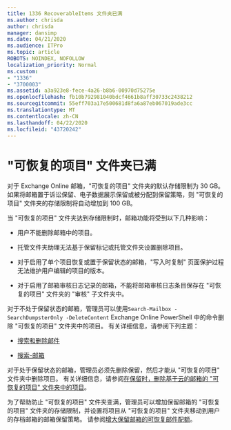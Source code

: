 ```yaml
---
title: 1336 RecoverableItems 文件夹已满
ms.author: chrisda
author: chrisda
manager: dansimp
ms.date: 04/21/2020
ms.audience: ITPro
ms.topic: article
ROBOTS: NOINDEX, NOFOLLOW
localization_priority: Normal
ms.custom:
- "1336"
- "3700003"
ms.assetid: a3a923e8-fece-4a26-b8b6-00970d75275e
ms.openlocfilehash: fb10b792981040bdcf4661b8aff30733c2438212
ms.sourcegitcommit: 55eff703a17e500681d8fa6a87eb067019ade3cc
ms.translationtype: MT
ms.contentlocale: zh-CN
ms.lasthandoff: 04/22/2020
ms.locfileid: "43720242"
---
```

# <a name="the-recoverable-items-folder-is-full"></a>"可恢复的项目" 文件夹已满

对于 Exchange Online 邮箱，"可恢复的项目" 文件夹的默认存储限制为 30 GB。 如果将邮箱置于诉讼保留、电子数据展示保留或被分配到保留策略，则 "可恢复的项目" 文件夹的存储限制将自动增加到 100 GB。

当 "可恢复的项目" 文件夹达到存储限制时，邮箱功能将受到以下几种影响：

- 用户不能删除邮箱中的项目。

- 托管文件夹助理无法基于保留标记或托管文件夹设置删除项目。

- 对于启用了单个项目恢复或置于保留状态的邮箱，"写入时复制" 页面保护过程无法维护用户编辑的项目的版本。

- 对于启用了邮箱审核日志记录的邮箱，不能将邮箱审核日志条目保存在 "可恢复的项目" 文件夹的 "审核" 子文件夹中。

对于不处于保留状态的邮箱，管理员可以使用`Search-Mailbox -SearchDumpsterOnly -DeleteContent` Exchange Online PowerShell 中的命令删除 "可恢复的项目" 文件夹中的项目。 有关详细信息，请参阅下列主题：

- [搜索和删除邮件](https://docs.microsoft.com/office365/securitycompliance/search-for-and-delete-messagesadmin-help)

- [搜索-邮箱](https://docs.microsoft.com/powershell/module/exchange/mailboxes/Search-Mailbox)

对于处于保留状态的邮箱，管理员必须先删除保留，然后才能从 "可恢复的项目" 文件夹中删除项目。 有关详细信息，请参阅[在保留时，删除基于云的邮箱的 "可恢复的项目" 文件夹中的项目](https://docs.microsoft.com/office365/securitycompliance/delete-items-in-the-recoverable-items-folder-of-mailboxes-on-hold)。

为了帮助防止 "可恢复的项目" 文件夹变满，管理员可以增加保留邮箱的 "可恢复的项目" 文件夹的存储限制，并设置将项目从 "可恢复的项目" 文件夹移动到用户的存档邮箱的邮箱保留策略。 请参阅[增大保留邮箱的可恢复邮件配额](https://docs.microsoft.com/office365/securitycompliance/increase-the-recoverable-quota-for-mailboxes-on-hold)。

